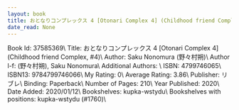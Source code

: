 ```yaml
---
layout: book
title: おとなりコンプレックス 4 [Otonari Complex 4] (Childhood friend Complex,  no. 4)
date_read: None
---
```


Book Id: 37585369\ 
Title: おとなりコンプレックス 4 [Otonari Complex 4] (Childhood friend Complex, #4)\ 
Author: Saku Nonomura (野々村朔)\ 
Author l-f: (野々村朔), Saku Nonomura\ 
Additional Authors: \ 
ISBN: 4799746065\ 
ISBN13: 9784799746066\ 
My Rating: 0\ 
Average Rating: 3.86\ 
Publisher: リブレ\ 
Binding: Paperback\ 
Number of Pages: 210\ 
Year Published: 2020\ 
Date Added: 2020/01/12\ 
Bookshelves: kupka-wstydu\ 
Bookshelves with positions: kupka-wstydu (#1760)\ 

